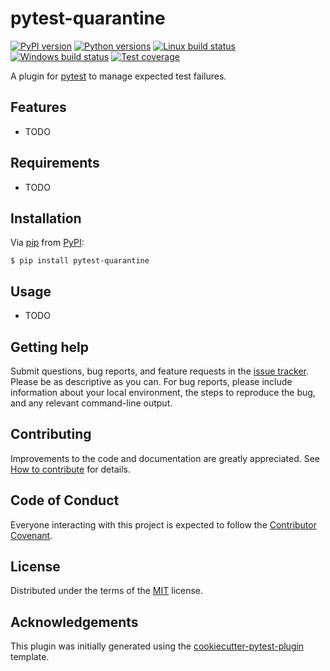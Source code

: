 # pytest-quarantine

[![PyPI version](https://img.shields.io/pypi/v/pytest-quarantine.svg)](https://pypi.org/project/pytest-quarantine)
[![Python versions](https://img.shields.io/pypi/pyversions/pytest-quarantine.svg)](https://pypi.org/project/pytest-quarantine)
[![Linux build status](https://img.shields.io/travis/com/bhrutledge/pytest-quarantine?logo=travis)](https://travis-ci.com/bhrutledge/pytest-quarantine)
[![Windows build status](https://img.shields.io/appveyor/ci/bhrutledge/pytest-quarantine?logo=appveyor)](https://ci.appveyor.com/project/bhrutledge/pytest-quarantine)
[![Test coverage](https://img.shields.io/codecov/c/github/bhrutledge/pytest-quarantine?logo=codecov)](https://codecov.io/gh/bhrutledge/pytest-quarantine)

A plugin for [pytest](https://github.com/pytest-dev/pytest) to manage expected test failures.

## Features

- TODO

## Requirements

- TODO

## Installation

Via [pip](https://pypi.org/project/pip/) from [PyPI](https://pypi.org/project):

```
$ pip install pytest-quarantine
```

## Usage

- TODO

## Getting help

Submit questions, bug reports, and feature requests in the [issue tracker](https://github.com/bhrutledge/pytest-quarantine/issues). Please be as descriptive as you can. For bug reports, please include information about your local environment, the steps to reproduce the bug, and any relevant command-line output.

## Contributing

Improvements to the code and documentation are greatly appreciated. See [How to contribute](./CONTRIBUTING.md) for details.

## Code of Conduct

Everyone interacting with this project is expected to follow the [Contributor Covenant](./CODE_OF_CONDUCT.md).

## License

Distributed under the terms of the [MIT](http://opensource.org/licenses/MIT) license.

## Acknowledgements

This plugin was initially generated using the [cookiecutter-pytest-plugin](https://github.com/pytest-dev/cookiecutter-pytest-plugin) template.
